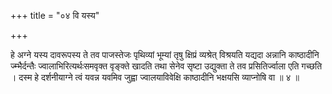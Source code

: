 +++
title = "०४ वि यस्य"

+++

हे अग्ने यस्य दावरूपस्य ते तव पाजस्तेजः पृथिव्यां भूम्यां तृषु क्षिप्रं व्यश्रेत् विश्रयति यद्यदा अन्नानि काष्ठादीनि ज्म्भैर्दन्तैः ज्वालाभिरित्यर्थःसमवृक्त वृङ्क्ते खादति तथा सेनेव सृष्टा उद्युक्ता ते तव प्रसितिर्ज्वाला एति गच्छति । दस्म हे दर्शनीयाग्ने त्वं यवन्न यवमिव जुह्वा ज्वालयाविवेक्षि काष्ठादीनि भक्षयसि व्याप्नोषि वा ॥ ४ ॥